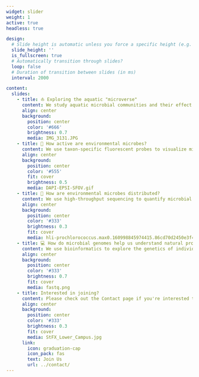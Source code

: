 ```yaml
---
widget: slider
weight: 1
active: true
headless: true

design:
  # Slide height is automatic unless you force a specific height (e.g. '400px')
  slide_height: ''
  is_fullscreen: true
  # Automatically transition through slides?
  loop: false
  # Duration of transition between slides (in ms)
  interval: 2000

content:
  slides:
    - title: ⛵️ Exploring the aquatic "microverse"
      content: We study aquatic microbial communities and their effect on our biosphere
      align: center
      background:
        position: center
        color: '#666'
        brightness: 0.7
        media: IMG_3131.JPG
    - title: 🔬 How active are environmental microbes?
      content: We use taxon-specific fluorescent probes to visualize microbes and quantify their activity (CARD/HCR-FISH)
      align: center
      background:
        position: center
        color: '#555'
        fit: cover
        brightness: 0.5
        media: DAPI-EPSI-SFOV.gif
    - title: 🧬 How are environmental microbes distributed?
      content: We use high-throughput sequencing to quantify microbial community structure and biogeography (SSU rRNA PCR amplicon sequencing)
      align: center
      background:
        position: center
        color: '#333'
        brightness: 0.3
        fit: cover
        media: hli-prochlorococcus.max0.160998845974415.86cd70d2450e3f44f4a7c543f53008ee-easv-plot-03_cropped.png 
    - title: 💻 How do microbial genomes help us understand natural processes?
      content: We use bioinformatics to explore the genetics of individual strains and how this potential is expressed in nature (genomics, meta'omics)
      align: center
      background:
        position: center
        color: '#333'
        brightness: 0.7
        fit: cover
        media: fastq.png 
    - title: Interested in joining?
      content: Please check out the Contact page if you're interested to learn more!
      align: center
      background:
        position: center
        color: '#333'
        brightness: 0.3
        fit: cover
        media: StFX_Lower_Campus.jpg 
      link:
        icon: graduation-cap
        icon_pack: fas
        text: Join Us
        url: ../contact/
---
```

